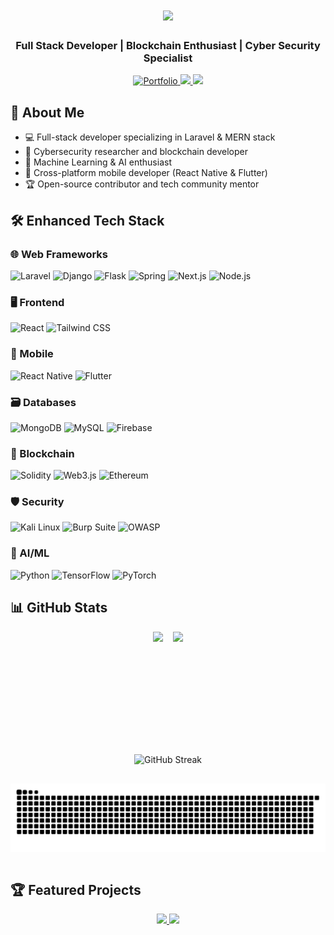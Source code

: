 <h1 align="center">
  <img src="https://readme-typing-svg.herokuapp.com?font=Righteous&size=35&duration=4000&color=38BDF8&center=true&vCenter=true&width=500&lines=Hi+There!+👋;I'm+Nipuna+Kaweya!" />
</h1>

<h3 align="center">Full Stack Developer | Blockchain Enthusiast | Cyber Security Specialist</h3>

<div align="center">
  <a href="https://nipunakaweya.me" target="_blank">
    <img src="https://img.shields.io/badge/My_Portfolio-FF5722?style=for-the-badge&logo=google-chrome&logoColor=white" alt="Portfolio" />
  </a>
  <a href="mailto:nipuna609@gmail.com">
    <img src="https://img.shields.io/badge/nipuna609@gmail.com-D14836?style=for-the-badge&logo=gmail&logoColor=white" />
  </a>
  <a href="https://www.linkedin.com/in/nipuna-prabashwara-673b82258/" target="_blank">
    <img src="https://img.shields.io/badge/LinkedIn-0A66C2?style=for-the-badge&logo=linkedin&logoColor=white" />
  </a>
</div>

## 🚀 About Me
- 💻 Full-stack developer specializing in Laravel & MERN stack
- 🔐 Cybersecurity researcher and blockchain developer
- 🤖 Machine Learning & AI enthusiast
- 📱 Cross-platform mobile developer (React Native & Flutter)
- 🏆 Open-source contributor and tech community mentor

## 🛠️ Enhanced Tech Stack

### 🌐 Web Frameworks
![Laravel](https://img.shields.io/badge/Laravel-FF2D20?style=for-the-badge&logo=laravel&logoColor=white)
![Django](https://img.shields.io/badge/Django-092E20?style=for-the-badge&logo=django&logoColor=white)
![Flask](https://img.shields.io/badge/Flask-000000?style=for-the-badge&logo=flask&logoColor=white)
![Spring](https://img.shields.io/badge/Spring-6DB33F?style=for-the-badge&logo=spring&logoColor=white)
![Next.js](https://img.shields.io/badge/Next.js-000000?style=for-the-badge&logo=nextdotjs&logoColor=white)
![Node.js](https://img.shields.io/badge/Node.js-339933?style=for-the-badge&logo=nodedotjs&logoColor=white)

### 🖥️ Frontend
![React](https://img.shields.io/badge/React-61DAFB?style=for-the-badge&logo=react&logoColor=black)
![Tailwind CSS](https://img.shields.io/badge/Tailwind_CSS-38B2AC?style=for-the-badge&logo=tailwind-css&logoColor=white)

### 📱 Mobile
![React Native](https://img.shields.io/badge/React_Native-61DAFB?style=for-the-badge&logo=react&logoColor=black)
![Flutter](https://img.shields.io/badge/Flutter-02569B?style=for-the-badge&logo=flutter&logoColor=white)

### 🗃️ Databases
![MongoDB](https://img.shields.io/badge/MongoDB-47A248?style=for-the-badge&logo=mongodb&logoColor=white)
![MySQL](https://img.shields.io/badge/MySQL-4479A1?style=for-the-badge&logo=mysql&logoColor=white)
![Firebase](https://img.shields.io/badge/Firebase-FFCA28?style=for-the-badge&logo=firebase&logoColor=black)

### 🔗 Blockchain
![Solidity](https://img.shields.io/badge/Solidity-363636?style=for-the-badge&logo=solidity&logoColor=white)
![Web3.js](https://img.shields.io/badge/Web3.js-F16822?style=for-the-badge&logo=web3dotjs&logoColor=white)
![Ethereum](https://img.shields.io/badge/Ethereum-3C3C3D?style=for-the-badge&logo=ethereum&logoColor=white)

### 🛡️ Security
![Kali Linux](https://img.shields.io/badge/Kali_Linux-557C94?style=for-the-badge&logo=kalilinux&logoColor=white)
![Burp Suite](https://img.shields.io/badge/Burp_Suite-FF6F00?style=for-the-badge)
![OWASP](https://img.shields.io/badge/OWASP-000000?style=for-the-badge&logo=owasp&logoColor=white)

### 🤖 AI/ML
![Python](https://img.shields.io/badge/Python-3776AB?style=for-the-badge&logo=python&logoColor=white)
![TensorFlow](https://img.shields.io/badge/TensorFlow-FF6F00?style=for-the-badge&logo=tensorflow&logoColor=white)
![PyTorch](https://img.shields.io/badge/PyTorch-EE4C2C?style=for-the-badge&logo=pytorch&logoColor=white)
## 📊 GitHub Stats

<div align="center" style="display: flex; flex-direction: column; align-items: center; gap: 1rem;">
  <div style="display: flex; gap: 1rem; flex-wrap: wrap; justify-content: center;">
    <img height="180em" src="https://github-readme-stats.vercel.app/api?username=Nipun23a&show_icons=true&theme=radical&count_private=true&include_all_commits=true" />
    <img height="180em" src="https://github-readme-stats.vercel.app/api/top-langs/?username=Nipun23a&layout=compact&theme=radical&langs_count=8" />
  </div>
  
 <img src="https://streak-stats.demolab.com/?user=Nipun23a&theme=radical" alt="GitHub Streak" />
  
  <!-- Snake Animation -->
  ![Snake animation](https://github.com/Nipun23a/Nipun23a/blob/output/github-contribution-grid-snake.svg)
  
</div>

## 🏆 Featured Projects

<div align="center">
  <a href="https://github.com/Nipun23a/Fitness-Mobile-Application">
    <img src="https://github-readme-stats.vercel.app/api/pin/?username=Nipun23a&repo=Fitness-Mobile-Application&theme=radical" />
  </a>
  <a href="https://github.com/Nipun23a/Cyber-Seacurity-Scanner">
    <img src="https://github-readme-stats.vercel.app/api/pin/?username=Nipun23a&repo=Cyber-Seacurity-Scanner&theme=radical" />
  </a>
</div>



